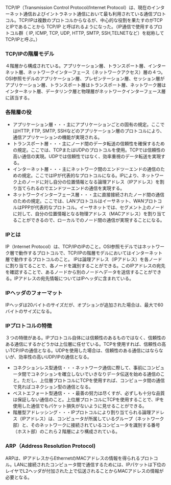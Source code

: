 TCP/IP（Transmission Control Protocol/Internet Protocol）は、現在のインターネット通信およびイントラネット通信において最も利用されている通信プロトコル。TCP/IPは複数のプロトコルからなるが、中心的な役割を果たすのがTCPとIPであることから TCP/IP と呼ばれるようになった。（IP通信で使用するプロトコル群（ IP, ICMP, TCP, UDP, HTTP, SMTP, SSH,TELNETなど）を総称してTCP/IPと呼ぶ。）
### TCP/IPの階層モデル
４階層から構成されている。アプリケーション層、トランスポート層、インターネット層、ネットワークインターフェース（ネットワークアクセス）層の４つ。
OSI参照モデルのアプリケーション層、プレゼンテーション層、セッション層がアプリケーション層、トランスポート層はトランスポート層、ネットワーク層はインターネット層、データリンク層と物理層がネットワークインターフェース層に該当する。
### 各階層の役
- アプリケーション層・・・主にアプリケーションごとの固有の規定。ここではHTTP, FTP, SMTP, SSHなどのアプリケーション層のプロトコルにより、通信アプリケーションの機能が実現される。
- トランスポート層・・・主にノード間のデータ転送の信頼性を確保するための規定。ここでは、TCPまたはUDPのプロトコルを使用。TCPでは信頼性の高い通信の実現。UDPでは信頼性ではなく、効率重視のデータ転送を実現する。
- インターネット層・・・主にネットワーク間のエンドツーエンドの通信のための規定。ここではIPが代表的なプロトコルになる。IPにより、ネットワーク上のノードに対し自分の位置情報となる論理アドレス（IPアドレス）を割り当てられるのでエンドツーエンドの通信を実現する。
- ネットワークインターフェース層・・・主に直接接続されたノード間の通信のための規定。ここでは、LANプロトコルはイーサネット、WANプロトコルはPPPが代表的なプロトコル。イーサネットでは、セグメント上のノードに対して、自分の位置情報となる物理アドレス（MACアドレス）を割り当てることができるので、ローカルでのノード間の通信が実現することになる。
### IPとは
IP（Internet Protocol）は、TCP/IPのIPのこと。OSI参照モデルではネットワーク層で動作するプロトコルで、TCP/IPの階層モデルにおいてはインターネット層で動作するプロトコルのこと。
IPは論理アドレス（IPアドレス）を各ノードに割り当てることで、各ノードを識別することができる。このIPアドレスの宛先を確認することで、あるノードから別のノードへデータを送信することができる。IPアドレスの宛先情報についてはIPヘッダに含まれている。
### IPヘッダのフォーマット
IPヘッダは20バイトのサイズだが、オプションが追加された場合は、最大で60バイトのサイズになる。
### IPプロトコルの特徴
３つの特徴がある。IPプロトコル自体には信頼性のあるものではなく、信頼性のある通信にするかどうかは上位層に任せている。TCPを使用すれば、信頼性の高いTCP/IPの通信となる。UDPを使用した場合は、信頼性のある通信にはならないが、効率性の高いUDP/IPの通信となる。
- コネクションレス型通信・・・ネットワーク通信に際して、事前にコンピュータ間でコネクションを確立しないでいきなりデータ伝送を始める通信のこと。ただし、上位層プロトコルにTCPを使用すれば、コンピュータ間の通信で見ればコネクション型の通信となる。
- ベストエフォート型通信・・・最善の努力は尽くすが、必ずしも十分な品質は保証しない通信のこと。上位層プロトコルにTCPを使用することで、IPを使用した通信でもパケット損失がないように見せることができる。
- 階層型アドレッシング・・・IPプロトコルにより割り当てられる論理アドレス（IPアドレス）は、コンピュータが所属しているグループ（ネットワーク部）と、そのネットワークに接続されているコンピュータを識別する番号（ホスト部）のこれら２階層により構成されている。
### ARP（Address Resolution Protocol)
ARPは、IPアドレスからEthernetのMACアドレスの情報を得られるプロトコル。LANに接続されたコンピュータ間で通信するためには、IPパケットは下位のレイヤでL2ヘッダが付加された上で伝送されることからMACアドレスの情報が必要となる。
